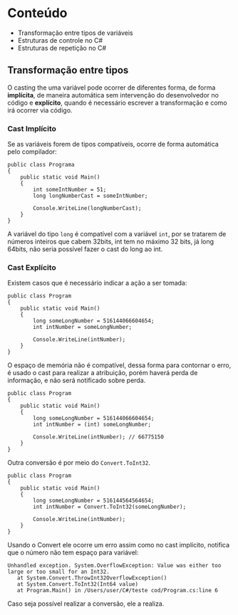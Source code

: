 # Conteúdo

- Transformação entre tipos de variáveis
- Estruturas de controle no C#
- Estruturas de repetição no C#

## Transformação entre tipos

O casting the uma variável pode ocorrer de diferentes forma, de forma **implícita**, de maneira automática sem intervenção do desenvolvedor no código e **explícito**, quando é necessário escrever a transformação e como irá ocorrer via código.

### Cast Implícito

Se as variáveis forem de tipos compatíveis, ocorre de forma automática pelo compilador:

```
public class Programa
{
    public static void Main()
    {
        int someIntNumber = 51;
        long longNumberCast = someIntNumber;
        
        Console.WriteLine(longNumberCast);
    }
}
```

A variável do tipo `long` é compatível com a variável `int`, por se tratarem de números inteiros que cabem 32bits, int tem no máximo 32 bits, já long 64bits, não seria possível fazer o cast do long ao int.

### Cast Explícito

Existem casos que é necessário indicar a ação a ser tomada:

```
public class Program
{
    public static void Main()
    {
        long someLongNumber = 516144066604654;
        int intNumber = someLongNumber;

        Console.WriteLine(intNumber);
    }
}
```

O espaço de memória não é compatível, dessa forma para contornar o erro, é usado o cast para realizar a atribuição, porém haverá perda de informação, e não será notificado sobre perda.

```
public class Program
{
    public static void Main()
    {
        long someLongNumber = 516144066604654;
        int intNumber = (int) someLongNumber;
        
        Console.WriteLine(intNumber); // 66775150
    }
}
```

Outra conversão é por meio do `Convert.ToInt32`.

```
public class Program
{
    public static void Main()
    {
        long someLongNumber = 516144564564654;
        int intNumber = Convert.ToInt32(someLongNumber);

        Console.WriteLine(intNumber);
    }
}
```

Usando o Convert ele ocorre um erro assim como no cast implícito, notifica que o número não tem espaço para variável:

```
Unhandled exception. System.OverflowException: Value was either too large or too small for an Int32.
   at System.Convert.ThrowInt32OverflowException()
   at System.Convert.ToInt32(Int64 value)
   at Program.Main() in /Users/user/C#/teste cod/Program.cs:line 6
```

Caso seja possível realizar a conversão, ele a realiza.
